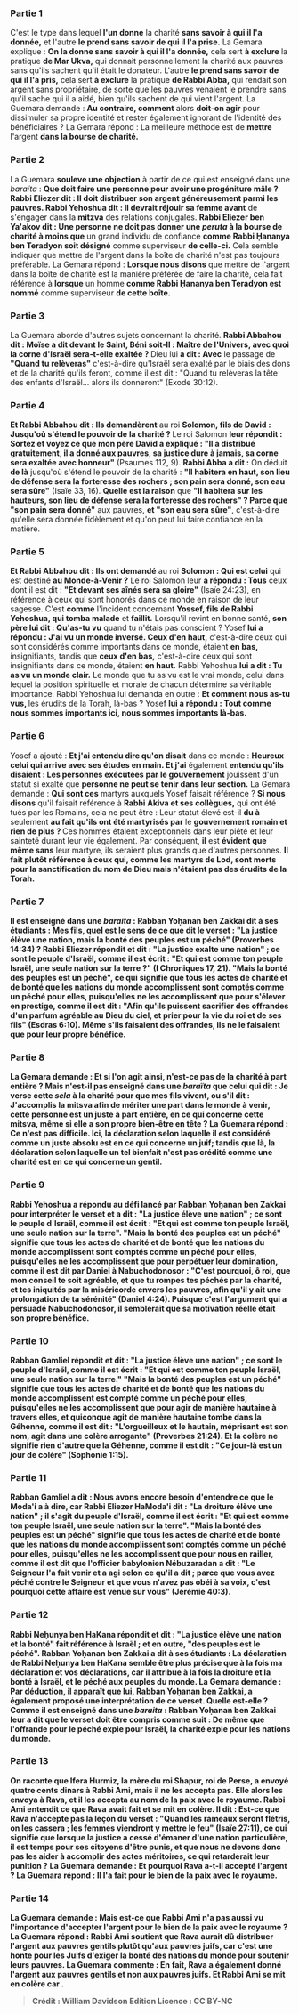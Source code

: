
### Partie 1
C'est le type dans lequel <b>l'un donne</b> la charité <b>sans savoir à qui il l'a donnée,</b> et l'autre <b>le prend sans savoir de qui il l'a prise.</b> La Gemara explique : <b>On la donne sans savoir à qui il l'a donnée,</b> cela sert <b>à exclure</b> la pratique <b>de Mar Ukva,</b> qui donnait personnellement la charité aux pauvres sans qu'ils sachent qu'il était le donateur. L'autre <b>le prend sans savoir de qui il l'a pris,</b> cela sert <b>à exclure</b> la pratique <b>de Rabbi Abba,</b> qui rendait son argent sans propriétaire, de sorte que les pauvres venaient le prendre sans qu'il sache qui il a aidé, bien qu'ils sachent de qui vient l'argent. La Guemara demande : <b>Au contraire, comment</b> alors <b>doit-on agir</b> pour dissimuler sa propre identité et rester également ignorant de l'identité des bénéficiaires ? La Gemara répond : La meilleure méthode est de <b>mettre</b> l'argent <b>dans la bourse de charité.</b>

### Partie 2
La Guemara <b>souleve une objection</b> à partir de ce qui est enseigné dans une <i>baraïta</i> : <b>Que doit faire une personne pour avoir une progéniture mâle ? Rabbi Eliezer dit : Il doit distribuer son argent généreusement parmi les pauvres. Rabbi Yehoshua dit : Il devrait réjouir sa femme avant</b> de s'engager dans la <b>mitzva</b> des relations conjugales. <b>Rabbi Eliezer ben Ya'akov dit : Une personne ne doit pas donner une <i>peruta</i> à la bourse de charité à moins que</b> un grand individu de confiance <b>comme Rabbi Ḥananya ben Teradyon soit désigné</b> comme superviseur <b>de celle-ci.</b> Cela semble indiquer que mettre de l'argent dans la boîte de charité n'est pas toujours préférable. La Gemara répond : <b>Lorsque nous disons</b> que mettre de l'argent dans la boîte de charité est la manière préférée de faire la charité, cela fait référence à <b>lorsque</b> un homme <b>comme Rabbi Ḥananya ben Teradyon est nommé</b> comme superviseur <b>de cette boîte.</b>

### Partie 3
La Guemara aborde d'autres sujets concernant la charité. <b>Rabbi Abbahou dit : Moïse a dit devant le Saint, Béni soit-Il : Maître de l'Univers, avec quoi la corne d'Israël sera-t-elle exaltée ? </b> Dieu lui <b>a dit : Avec</b> le passage de <b>"Quand tu relèveras"</b> c'est-à-dire qu'Israël sera exalté par le biais des dons et de la charité qu'ils feront, comme il est dit : "Quand tu relèveras la tête des enfants d'Israël... alors ils donneront" (Exode 30:12).

### Partie 4
<b>Et Rabbi Abbahou dit : Ils demandèrent</b> au roi <b>Solomon, fils de David : Jusqu'où s'étend le pouvoir de la charité ? </b> Le roi Salomon <b>leur répondit : Sortez et voyez ce que mon père David a expliqué : "Il a distribué gratuitement, il a donné aux pauvres, sa justice dure à jamais, sa corne sera exaltée avec honneur"</b> (Psaumes 112, 9). <b>Rabbi Abba a dit :</b> On déduit <b>de là</b> jusqu'où s'étend le pouvoir de la charité : <b>"Il habitera en haut, son lieu de défense sera la forteresse des rochers ; son pain sera donné, son eau sera sûre"</b> (Isaïe 33, 16). <b>Quelle est la raison</b> que <b>"Il habitera sur les hauteurs, son lieu de défense sera la forteresse des rochers" ? Parce que "son pain sera donné"</b> aux pauvres, <b>et "son eau sera sûre"</b>, c'est-à-dire qu'elle sera donnée fidèlement et qu'on peut lui faire confiance en la matière.

### Partie 5
<b>Et Rabbi Abbahou dit : Ils ont demandé</b> au roi <b>Solomon : Qui est celui</b> qui est destiné <b>au Monde-à-Venir ?</b> Le roi Salomon leur <b>a répondu : Tous</b> ceux dont il est dit : <b>"Et devant ses aînés sera sa gloire"</b> (Isaïe 24:23), en référence à ceux qui sont honorés dans ce monde en raison de leur sagesse. C'est <b>comme</b> l'incident concernant <b>Yossef, fils de Rabbi Yehoshua, qui tomba malade</b> et <b>faillit.</b> Lorsqu'il revint en bonne santé, <b>son père lui dit : Qu'as-tu vu</b> quand tu n'étais pas conscient ? Yosef <b>lui a répondu : J'ai vu un monde inversé. Ceux d'en haut,</b> c'est-à-dire ceux qui sont considérés comme importants dans ce monde, étaient <b>en bas,</b> insignifiants, tandis que <b>ceux d'en bas,</b> c'est-à-dire ceux qui sont insignifiants dans ce monde, étaient <b>en haut.</b> Rabbi Yehoshua <b>lui a dit : Tu as vu un monde clair.</b> Le monde que tu as vu est le vrai monde, celui dans lequel la position spirituelle et morale de chacun détermine sa véritable importance. Rabbi Yehoshua lui demanda en outre : <b>Et comment nous as-tu vus, </b> les érudits de la Torah, là-bas ? Yosef <b>lui a répondu : Tout comme nous sommes importants ici, nous sommes importants là-bas.</b>

### Partie 6
Yosef a ajouté : <b>Et j'ai entendu dire qu'on disait</b> dans ce monde : <b>Heureux celui qui arrive avec ses études en main. Et j'ai</b> également <b>entendu qu'ils disaient : Les personnes exécutées par le gouvernement</b> jouissent d'un statut si exalté que <b>personne ne peut se tenir dans leur section.</b> La Gemara demande : <b>Qui sont ces</b> martyrs auxquels Yosef faisait référence ? <b>Si nous disons</b> qu'il faisait référence à <b>Rabbi Akiva et ses collègues,</b> qui ont été tués par les Romains, cela ne peut être : Leur statut élevé est-il <b>du à</b> seulement <b>au fait qu'ils ont été martyrisés par</b> le <b>gouvernement romain et rien de plus ? </b> Ces hommes étaient exceptionnels dans leur piété et leur sainteté durant leur vie également. Par conséquent, <b>il</b> est <b>évident que même sans</b> leur martyre, ils seraient plus grands que d'autres personnes. <b>Il fait plutôt référence à ceux qui, comme <b>les martyrs de Lod,</b> sont morts pour la sanctification du nom de Dieu mais n'étaient pas des érudits de la Torah.

### Partie 7
<b>Il est enseigné</b> dans une <i>baraita</i> : <b>Rabban Yoḥanan ben Zakkai dit à ses étudiants : Mes fils, quel est</b> le sens de <b>ce que dit le verset : "La justice élève une nation, mais la bonté des peuples est un péché"</b> (Proverbes 14:34) ? <b>Rabbi Eliezer répondit et dit : "La justice exalte une nation" ; ce sont</b> le peuple d'<b>Israël, comme il est écrit : "Et qui est comme ton peuple Israël, une seule nation sur la terre ?"</b> (I Chroniques 17, 21). <b>"Mais la bonté des peuples est un péché"</b>, ce qui signifie que <b>tous les actes de <b>charité et de bonté</b> que les nations du monde accomplissent sont</b> comptés comme <b>un péché pour elles, puisqu'elles ne les accomplissent que pour s'élever</b> en prestige, <b>comme il est dit : "Afin qu'ils puissent sacrifier des offrandes d'un parfum agréable au Dieu du ciel, et prier pour la vie du roi et de ses fils"</b> (Esdras 6:10). Même s'ils faisaient des offrandes, ils ne le faisaient que pour leur propre bénéfice.

### Partie 8
La Gemara demande : <b>Et si l'on agit ainsi, n'est-ce pas de la charité à part entière ? Mais n'est-il pas enseigné</b> dans une <i>baraïta</i> que <b>celui qui dit :</b> Je verse <b>cette <i>sela</i> à la charité pour que mes fils vivent, ou</b> s'il dit : J'accomplis la mitsva <b>afin de mériter</b> une part dans <b>le monde à venir, cette</b> personne <b>est un juste à part entière,</b> en ce qui concerne cette mitsva, même si elle a son propre bien-être en tête ? La Guemara répond : Ce n'est <b>pas difficile. Ici,</b> la déclaration selon laquelle il est considéré comme un juste absolu est <b>en ce qui concerne un juif;</b> tandis que <b>là,</b> la déclaration selon laquelle un tel bienfait n'est pas crédité comme une charité est <b>en ce qui concerne un gentil.</b>

### Partie 9
<b>Rabbi Yehoshua a répondu</b> au défi lancé par Rabban Yoḥanan ben Zakkai pour interpréter le verset <b>et a dit : "La justice élève une nation" ; ce sont</b> le peuple d'<b>Israël, comme il est écrit : "Et qui est comme ton peuple Israël, une seule nation</b> sur la terre". <b>"Mais la bonté des peuples est un péché"</b> signifie que <b>tous les</b> actes de <b>charité et de bonté que les nations du monde accomplissent sont</b> comptés comme <b>un péché pour elles, puisqu'elles ne les accomplissent que pour perpétuer leur domination, comme il est dit</b> par Daniel à Nabuchodonosor : <b>"C'est pourquoi, ô roi, que mon conseil te soit agréable, et que tu rompes tes péchés par la charité, et tes iniquités par la miséricorde envers les pauvres, afin qu'il y ait une prolongation de ta sérénité"</b> (Daniel 4:24). Puisque c'est l'argument qui a persuadé Nabuchodonosor, il semblerait que sa motivation réelle était son propre bénéfice.

### Partie 10
<b>Rabban Gamliel répondit et dit : "La justice élève une nation" ; ce sont</b> le peuple d'<b>Israël, comme il est écrit : "Et qui est comme ton peuple Israël,</b> une seule nation sur la terre." <b>"Mais la bonté des peuples est un péché"</b> signifie que <b>tous les</b> actes de <b>charité et de bonté que les nations du monde accomplissent est</b> compté comme <b>un péché pour elles, puisqu'elles ne les accomplissent que pour agir de manière hautaine à travers elles, et quiconque agit de manière hautaine tombe dans la Géhenne, comme il est dit : "L'orgueilleux et le hautain, méprisant est son nom, agit dans une colère arrogante"</b> (Proverbes 21:24). <b>Et la colère ne signifie rien d'autre que la Géhenne, comme il est dit : "Ce jour-là est un jour de colère"</b> (Sophonie 1:15).

### Partie 11
<b>Rabban Gamliel a dit : Nous avons encore besoin</b> d'entendre ce que <b>le Moda'i</b> a à dire, car <b>Rabbi Eliezer HaModa'i dit : "La droiture élève une nation" ; il s'agit</b> du peuple d'<b>Israël, comme il est écrit : "Et qui est comme ton peuple Israël, une seule nation sur la terre". "Mais la bonté des peuples est un péché"</b> signifie que <b>tous les</b> actes de <b>charité et de bonté que les nations du monde accomplissent sont</b> comptés comme <b>un péché pour elles, puisqu'elles ne les accomplissent que pour nous en railler, comme il est dit</b> que l'officier babylonien Nébuzaradan a dit : <b>"Le Seigneur l'a fait venir et a agi selon ce qu'il a dit ; parce que vous avez péché contre le Seigneur et que vous n'avez pas obéi à sa voix, c'est pourquoi cette affaire est venue sur vous"</b> (Jérémie 40:3).

### Partie 12
<b>Rabbi Neḥunya ben HaKana répondit et dit : "La justice élève une nation et la bonté"</b> fait référence à <b>Israël ; et</b> en outre, <b>"des peuples est le péché". Rabban Yoḥanan ben Zakkai a dit à ses étudiants : La déclaration de Rabbi Neḥunya ben HaKana semble</b> être plus précise <b>que</b> à la fois <b>ma déclaration et vos déclarations, car il attribue</b> à la fois <b>la droiture et la bonté à Israël, et le péché aux peuples</b> du monde. La Gemara demande : <b>Par déduction,</b> il apparaît <b>que lui, </b> Rabban Yoḥanan ben Zakkai, <b>a également proposé</b> une interprétation de ce verset. <b>Quelle est-elle ? Comme il est enseigné</b> dans une <i>baraita</i> : <b>Rabban Yoḥanan ben Zakkai leur a dit</b> que le verset doit être compris comme suit : <b>De même que l'offrande pour le péché expie pour Israël, la charité expie pour les nations du monde.</b>

### Partie 13
On raconte que <b>Ifera Hurmiz, la mère du roi Shapur,</b> roi de Perse, <b>a envoyé quatre cents dinars à Rabbi Ami, mais il ne les accepta pas. Elle</b> alors les <b>envoya à Rava, et il les accepta au nom de la paix avec le royaume. Rabbi Ami entendit</b> ce que Rava avait fait <b>et se mit en colère. Il dit : Est-ce que Rava n'accepte pas la leçon du verset : <b>"Quand les rameaux seront flétris, on les cassera ; les femmes viendront y mettre le feu"</b> (Isaïe 27:11), ce qui signifie que lorsque la justice a cessé d'émaner d'une nation particulière, il est temps pour ses citoyens d'être punis, et que nous ne devons donc pas les aider à accomplir des actes méritoires, ce qui retarderait leur punition ? La Guemara demande : <b>Et</b> pourquoi <b>Rava</b> a-t-il accepté l'argent ? La Guemara répond : Il l'a fait <b>pour le bien de la paix avec le royaume.</b>

### Partie 14
La Guemara demande : <b>Mais</b> est-ce que <b>Rabbi Ami</b> n'a pas <b>aussi</b> vu l'importance d'accepter l'argent <b>pour le bien de la paix avec le royaume ?</b> La Guemara répond : Rabbi Ami soutient que Rava <b>aurait dû distribuer</b> l'argent <b>aux pauvres gentils</b> plutôt qu'aux pauvres juifs, car c'est une honte pour les Juifs d'exiger la bonté des nations du monde pour soutenir leurs pauvres. La Guemara commente : En fait, <b>Rava a également donné</b> l'argent <b>aux pauvres gentils</b> et non aux pauvres juifs. <b>Et Rabbi Ami se mit en colère</b> car .

>Crédit : William Davidson Edition
>Licence : CC BY-NC